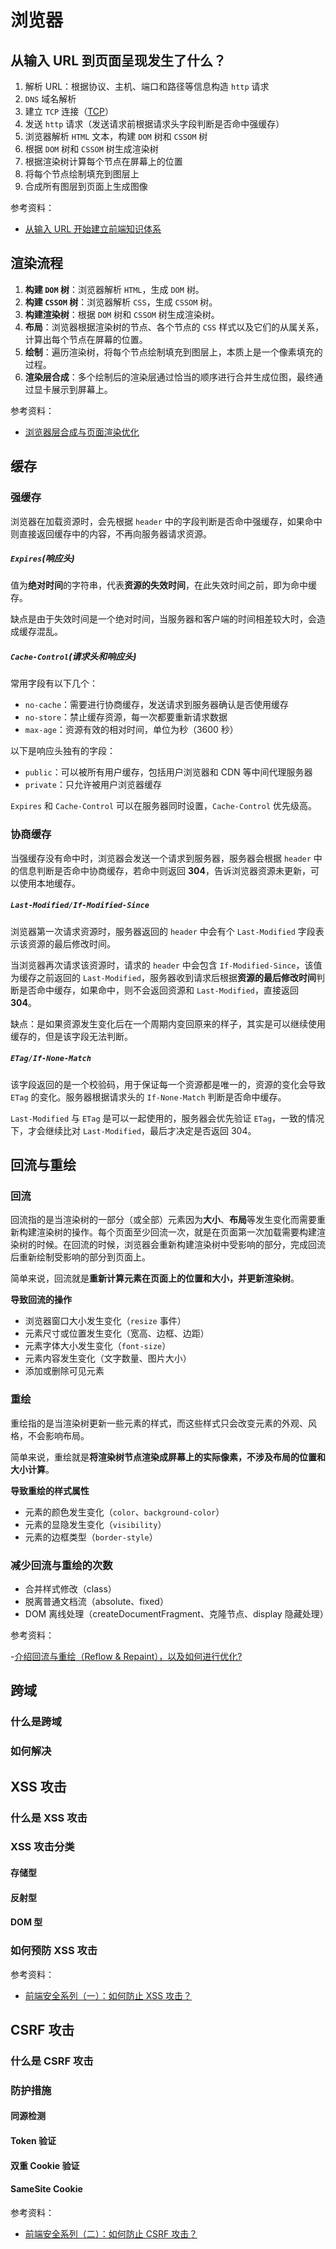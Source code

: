 # 浏览器

## 从输入 URL 到页面呈现发生了什么？

1. 解析 URL：根据协议、主机、端口和路径等信息构造 `http` 请求
2. `DNS` 域名解析
3. 建立 `TCP` 连接（[TCP](/面试准备/计算机网络?id=tcp)）
4. 发送 `http` 请求（发送请求前根据请求头字段判断是否命中强缓存）
5. 浏览器解析 `HTML` 文本，构建 `DOM` 树和 `CSSOM` 树
6. 根据 `DOM` 树和 `CSSOM` 树生成渲染树
7. 根据渲染树计算每个节点在屏幕上的位置
8. 将每个节点绘制填充到图层上
9. 合成所有图层到页面上生成图像

参考资料：

- [从输入 URL 开始建立前端知识体系](https://juejin.cn/post/6935232082482298911)

## 渲染流程

1. **构建 `DOM` 树**：浏览器解析 `HTML`，生成 `DOM` 树。
2. **构建 `CSSOM` 树**：浏览器解析 `CSS`，生成 `CSSOM` 树。
3. **构建渲染树**：根据 `DOM` 树和 `CSSOM` 树生成渲染树。
4. **布局**：浏览器根据渲染树的节点、各个节点的 `CSS` 样式以及它们的从属关系，计算出每个节点在屏幕的位置。
5. **绘制**：遍历渲染树，将每个节点绘制填充到图层上，本质上是一个像素填充的过程。
6. **渲染层合成**：多个绘制后的渲染层通过恰当的顺序进行合并生成位图，最终通过显卡展示到屏幕上。

参考资料：

- [浏览器层合成与页面渲染优化](https://juejin.cn/post/6844903966573068301)

## 缓存

### 强缓存

浏览器在加载资源时，会先根据 `header` 中的字段判断是否命中强缓存，如果命中则直接返回缓存中的内容，不再向服务器请求资源。

##### `Expires`(响应头)

值为**绝对时间**的字符串，代表**资源的失效时间**，在此失效时间之前，即为命中缓存。

缺点是由于失效时间是一个绝对时间，当服务器和客户端的时间相差较大时，会造成缓存混乱。

##### `Cache-Control`(请求头和响应头)

常用字段有以下几个：

- `no-cache`：需要进行协商缓存，发送请求到服务器确认是否使用缓存
- `no-store`：禁止缓存资源，每一次都要重新请求数据
- `max-age`：资源有效的相对时间，单位为秒（3600 秒）

以下是响应头独有的字段：

- `public`：可以被所有用户缓存，包括用户浏览器和 CDN 等中间代理服务器
- `private`：只允许被用户浏览器缓存

`Expires` 和 `Cache-Control` 可以在服务器同时设置，`Cache-Control` 优先级高。

### 协商缓存

当强缓存没有命中时，浏览器会发送一个请求到服务器，服务器会根据 `header` 中的信息判断是否命中协商缓存，若命中则返回 **304**，告诉浏览器资源未更新，可以使用本地缓存。

##### `Last-Modified/If-Modified-Since`

浏览器第一次请求资源时，服务器返回的 `header` 中会有个 `Last-Modified` 字段表示该资源的最后修改时间。

当浏览器再次请求该资源时，请求的 `header` 中会包含 `If-Modified-Since`，该值为缓存之前返回的 `Last-Modified`，服务器收到请求后根据**资源的最后修改时间**判断是否命中缓存，如果命中，则不会返回资源和 `Last-Modified`，直接返回 **304**。

缺点：是如果资源发生变化后在一个周期内变回原来的样子，其实是可以继续使用缓存的，但是该字段无法判断。

##### `ETag/If-None-Match`

该字段返回的是一个校验码，用于保证每一个资源都是唯一的，资源的变化会导致 `ETag` 的变化。服务器根据请求头的 `If-None-Match` 判断是否命中缓存。

`Last-Modified` 与 `ETag` 是可以一起使用的，服务器会优先验证 `ETag`，一致的情况下，才会继续比对 `Last-Modified`，最后才决定是否返回 304。

## 回流与重绘

### 回流

回流指的是当渲染树的一部分（或全部）元素因为**大小**、**布局**等发生变化而需要重新构建渲染树的操作。每个页面至少回流一次，就是在页面第一次加载需要构建渲染树的时候。在回流的时候，浏览器会重新构建渲染树中受影响的部分，完成回流后重新绘制受影响的部分到页面上。

简单来说，回流就是**重新计算元素在页面上的位置和大小，并更新渲染树**。

**导致回流的操作**

- 浏览器窗口大小发生变化（`resize` 事件）
- 元素尺寸或位置发生变化（宽高、边框、边距）
- 元素字体大小发生变化（`font-size`）
- 元素内容发生变化（文字数量、图片大小）
- 添加或删除可见元素

### 重绘

重绘指的是当渲染树更新一些元素的样式，而这些样式只会改变元素的外观、风格，不会影响布局。

简单来说，重绘就是**将渲染树节点渲染成屏幕上的实际像素，不涉及布局的位置和大小计算**。

**导致重绘的样式属性**

- 元素的颜色发生变化（`color`、`background-color`）
- 元素的显隐发生变化（`visibility`）
- 元素的边框类型（`border-style`）

### 减少回流与重绘的次数

- 合并样式修改（class）
- 脱离普通文档流（absolute、fixed）
- DOM 离线处理（createDocumentFragment、克隆节点、display 隐藏处理）

参考资料：

-[介绍回流与重绘（Reflow & Repaint），以及如何进行优化?](https://juejin.cn/post/7064077572132323365)

## 跨域

### 什么是跨域

### 如何解决

## XSS 攻击

### 什么是 XSS 攻击

### XSS 攻击分类

#### 存储型

#### 反射型

#### DOM 型

### 如何预防 XSS 攻击

参考资料：

- [前端安全系列（一）：如何防止 XSS 攻击？](https://tech.meituan.com/2018/09/27/fe-security.html)

## CSRF 攻击

### 什么是 CSRF 攻击

### 防护措施

#### 同源检测

#### Token 验证

#### 双重 Cookie 验证

#### SameSite Cookie

参考资料：

- [前端安全系列（二）：如何防止 CSRF 攻击？](https://tech.meituan.com/2018/10/11/fe-security-csrf.html)
